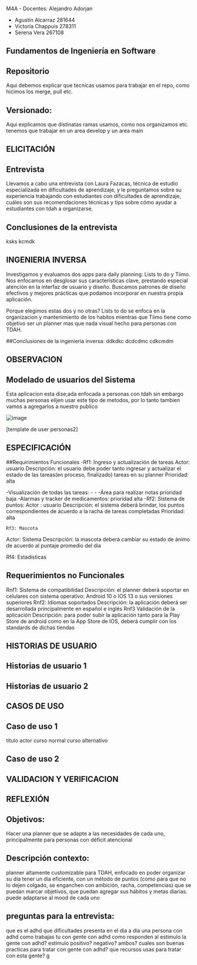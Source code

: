 M4A - Docentes: Alejandro  Adorjan
- Agustin Alcarraz 281644
- Victoria Chappuis 278311
- Serena Vera      267108
## Fundamentos de Ingeniería en Software
## Repositorio
Aqui debemos explicar que tecnicas usamos para trabajar en el repo, como hicimos los merge, pull etc.
## Versionado:
Aqui explicamos que distinatas ramas usamos, como nos organizamos etc.
tenemos que trabajar en un area develop y un area main


## ELICITACIÓN

## Entrevista
Llevamos a cabo una entrevista con Laura Fazacas, técnica de estudio especializada en dificultades de aprendizaje, y le preguntamos sobre su experiencia trabajando con estudiantes con dificultades de aprendizaje, cuáles son sus recomendaciones técnicas y tips sobre cómo ayudar a estudiantes con tdah a organizarse.

## Conclusiones de la entrevista
ksks
kcmdk




## INGENIERIA INVERSA
Investigamos y evaluamos dos apps para daily planning: Lists to do y Tiimo. Nos enfocamos en desglosar sus características clave, prestando especial atención en la interfaz de usuario y diseño. Buscamos patrones de diseño efectivos y mejores prácticas que podamos incorporar en nuestra propia aplicación.

Porque elegimos estas dos y no otras? Lists to do se enfoca en la organizacion y mantenimiento de los habitos mientras que Tiimo tiene como objetivo ser un planner mas que nada visual hecho para personas con TDAH.

##Conclusiones de la ingenieria inversa:
ddkdkc
dcdcdmc
cdkcmdm

## OBSERVACION

## Modelado de usuarios del Sistema
Esta aplicacion esta dise;ada enfocada a personas con tdah sin embargo muchas personas elijen usar este tipo de metodos, por lo tanto tambien vamos a agregarlos a nuestro publico

![image](https://github.com/IngSoft-FIS-2023-2/obligatorio1-alcarraz-chappuis-vera/assets/142766153/9e550447-1920-47ac-819a-b700857925e3)


[template de user personas2]

## ESPECIFICACIÓN
##Requirimientos Funcionales
 	-Rf1: Ingreso y actualización de tareas 
Actor: usuario
Descripción: el usuario debe poder tanto ingresar y actualizar el estado de las tareas(en proceso, 	finalizado) tareas en su planner
Prioridad: alta

-Visualización de todas las tareas:
		-
		-
	-Área para realizar notas
		prioridad baja
	-Alarmas y tracker de medicamentos:
	prioridad alta
-Rf2: Sistema de puntos:
Actor : usuario
	Descripción: el sistema deberá brindar, los puntos correspondientes de acuerdo a la racha de tareas completadas
	Prioridad: alta
	
	Rf3: Mascota
Actor: Sistema 
Descripción: la mascota deberá cambiar su estado de ánimo de acuerdo al puntaje promedio del dia 

Rf4: Estadísticas

## Requerimientos no Funcionales

Rnf1: Sistema de compatibilidad
 	Descripción: el planner deberá soportar en celulares con sistema operativo: Android 10 o IOS 13 o sus versiones superiores
Rnf2: Idiomas soportados
Descripción: la aplicación deberá ser desarrollada principalmente en español e inglés
Rnf3 Validación de la aplicación
Descripción: para poder subir la aplicación tanto para la Play Store de android como en la App Store de IOS, deberá cumplir con los standards de dichas tiendas 

## HISTORIAS DE USUARIO
## Historias de usuario 1
## Historias de usuario 2

## CASOS DE USO
## Caso de uso 1
título
actor
curso normal
curso alternativo
## Caso de uso 2

## VALIDACION Y VERIFICACION
## REFLEXIÓN


## Objetivos: 
Hacer una planner que se adapte a las necesidades de cada uno, principalmente para personas con déficit atencional
## Descripción contexto: 
planner altamente customizable para TDAH, enfocado en poder organizar su día tener un dia eficiente, con un método de puntos (como para que no lo dejen colgado, se enganchen con ambición, racha, competencias) que se puedan marcar objetivos, que puedan agregar sus hábitos y metas diarias. puede adaptarse al mood de cada uno


 























## preguntas para la entrevista:
que es el adhd
que dificultades presenta en el dia a dia una persona con adhd
como trabajas tu con gente con adhd
como responden al estimulo la gente con adhd? estimulo positivo? negativo? ambos?
cuales son buenas practicas para tratar con gente con adhd?
que recursos usas para tratar con esta gente?
g
